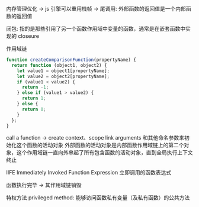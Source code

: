 内存管理优化 -> js 引擎可以重用栈帧 -> 尾调用: 外部函数的返回值是一个内部函数的返回值

闭包: 指的是那些引用了另一个函数作用域中变量的函数，通常是在嵌套函数中实现的
closeure

作用域链

```js
function createComparisonFunction(propertyName) {
  return function (object1, object2) {
    let value1 = object1[propertyName];
    let value2 = object2[propertyName];
    if (value1 < value2) {
      return -1;
    } else if (value1 > value2) {
      return 1;
    } else {
      return 0;
    }
  };
}
```

call a function -> create context、scope link
arguments 和其他命名参数来初始化这个函数的活动对象
外部函数的活动对象是内部函数作用域链上的第二个对象，这个作用域链一直向外串起了所有包含函数的活动对象，直到全局执行上下文终止

IIFE Immediately Invoked Function Expression 立即调用的函数表达式

函数执行完毕 -> 其作用域链销毁

特权方法 privileged method: 能够访问函数私有变量（及私有函数）的公共方法
